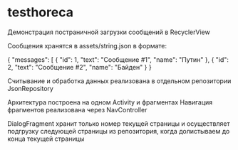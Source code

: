 # testhoreca

Демонстрация постраничной загрузки сообщений в RecyclerView

Сообщения хранятся в assets/string.json в формате:

{
  "messages": [
    {
      "id": 1,
      "text": "Сообщение #1",
      "name": "Путин"
    },
    {
      "id": 2,
      "text": "Сообщение #2",
      "name": "Байден"
    }
}

Считывание и обработка данных реализована в отдельном репозитории JsonRepository

Архитектура построена на одном Activity и фрагментах
Навигация фрагментов реализована через NavController

DialogFragment хранит только номер текущей страницы и осуществляет подгрузку следующей страницы из репозитория, когда долистываем до конца текущей страницы
